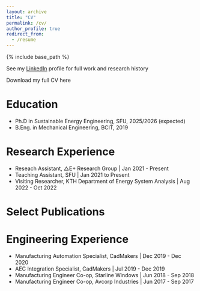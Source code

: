 ```yaml
---
layout: archive
title: "CV"
permalink: /cv/
author_profile: true
redirect_from:
  - /resume
---
```


{% include base_path %}

See my [LinkedIn](https://www.linkedin.com/in/trevor-barnes/) profile for full work and research history 

Download my full CV here

# Education
* Ph.D in Sustainable Energy Engineering, SFU, 2025/2026 (expected)
* B.Eng. in Mechanical Engineering, BCIT, 2019

# Research Experience 
* Reseach Assistant, △E+ Research Group | Jan 2021 - Present
* Teaching Assistant, SFU | Jan 2021 to Present 
* Visiting Researcher, KTH Department of Energy System Analysis | Aug 2022 - Oct 2022

# Select Publications 


# Engineering Experience 
* Manufacturing Automation Specialist, CadMakers | Dec 2019 - Dec 2020
* AEC Integration Specialist, CadMakers | Jul 2019 - Dec 2019
* Manufacturing Engineer Co-op, Starline Windows | Jun 2018 - Sep 2018
* Manufacturing Engineer Co-op, Avcorp Industries | Jun 2017 - Sep 2017


